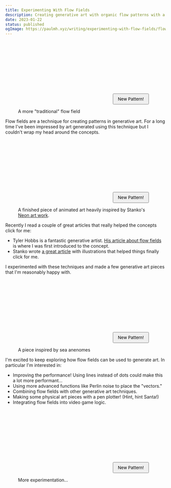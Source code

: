 ```yaml
---
title: Experimenting With Flow Fields
description: Creating generative art with organic flow patterns with a bit of math and code.
date: 2023-01-22
status: published
ogImage: https://paulmh.xyz/writing/experimenting-with-flow-fields/flow-fields.png
---
```


<style>
  .flow-field {
    display: grid;
    position: relative;
  }

  .flow-field__canvas {
    aspect-ratio: 2;
    width: 100%;
    height: auto;
  }

  .flow-field__refresh {
    position: absolute;
    right: 1em;
    bottom: 1em;
    padding: 0.5em 1em;
    cursor: pointer;
    font-family: inherit;
  }
</style>

<script src="./scripts/animated.js" type="module"></script>
<script src="./scripts/anenome.js" type="module"></script>
<script src="./scripts/traditional.js" type="module"></script>
<script src="./scripts/ebb-and-flow.js" type="module"></script>

<div class="prose__breakout">
  <figure class="figure">
    <div class="figure__content">
      <div class="flow-field flow-field--traditional">
        <canvas class="flow-field__canvas"></canvas>
        <button class="flow-field__refresh">New Pattern!</button>
      </div>
    </div>
    <figcaption class="figure__caption">
      A more "traditional" flow field
    </figcaption>
  </figure>
</div>

Flow fields are a technique for creating patterns in generative art.
For a long time I've been impressed by art generated using this technique
but I couldn't wrap my head around the concepts.

<div class="prose__breakout">
  <figure class="figure">
    <div class="figure__content">
      <div class="flow-field flow-field--animated">
        <canvas class="flow-field__canvas"></canvas>
        <button class="flow-field__refresh">New Pattern!</button>
      </div>
    </div>
    <figcaption class="figure__caption">
      A finished piece of animated art heavily inspired by Stanko's <a href="https://muffinman.io/art/neon/">Neon art work</a>.
    </figcaption>
  </figure>
</div>

Recently I read a couple of great articles that really helped the concepts click for me:

- Tyler Hobbs is a fantastic generative artist. [His article about flow fields](https://tylerxhobbs.com/essays/2020/flow-fields) is where I was first introduced to the concept.
- Stanko wrote [a great article](https://muffinman.io/blog/neon-generative-art-piece-made-using-2d-vector-field/)
  with illustrations that helped things finally click for me.

I experimented with these techniques and made a few generative art pieces that I'm reasonably happy with.

<div class="prose__breakout">
  <figure class="figure">
    <div class="figure__content">
      <div class="flow-field flow-field--anenome">
        <canvas class="flow-field__canvas"></canvas>
        <button class="flow-field__refresh">New Pattern!</button>
      </div>
    </div>
    <figcaption class="figure__caption">
      A piece inspired by sea anenomes
    </figcaption>
  </figure>
</div>

I'm excited to keep exploring how flow fields can be used to generate art. In particular I'm interested in:

- Improving the performance! Using lines instead of dots could make this a lot more performant...
- Using more advanced functions like Perlin noise to place the "vectors."
- Combining flow fields with other generative art techniques.
- Making some physical art pieces with a pen plotter! (Hint, hint Santa!)
- Integrating flow fields into video game logic.

<div class="prose__breakout">
  <figure class="figure">
    <div class="figure__content">
      <div class="flow-field flow-field--ebb-and-flow">
        <canvas class="flow-field__canvas"></canvas>
        <button class="flow-field__refresh">New Pattern!</button>
      </div>
    </div>
    <figcaption class="figure__caption">
      More experimentation...
    </figcaption>
  </figure>
</div>
